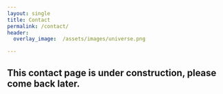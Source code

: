 ```yaml
---
layout: single
title: Contact
permalink: /contact/
header:
  overlay_image:  /assets/images/universe.png

---
```

## This contact page is under construction, please come back later.